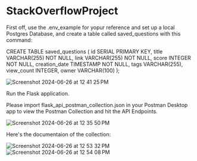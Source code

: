 # StackOverflowProject

First off, use the .env_example for yopur reference and set up a local Postgres Database, and create a table called saved_questions with this command:


CREATE TABLE saved_questions (
    id SERIAL PRIMARY KEY,
    title VARCHAR(255) NOT NULL,
    link VARCHAR(255) NOT NULL,
    score INTEGER NOT NULL,
    creation_date TIMESTAMP NOT NULL,
    tags VARCHAR(255),
    view_count INTEGER,
    owner VARCHAR(100)
);

![Screenshot 2024-06-26 at 12 41 25 PM](https://github.com/hshastri/StackOverflowProject/assets/35407439/3e2c2812-185a-4288-b330-1c1c5db2bfa4)

Run the Flask application.

Please import flask_api_postman_collection.json in your Postman Desktop app to view the Postman Collection and hit the API Endpoints. 

![Screenshot 2024-06-26 at 12 35 50 PM](https://github.com/hshastri/StackOverflowProject/assets/35407439/f59512e4-aef0-4ec5-8e2a-71cdcc12da25)

Here's the documentaion of the collection: 

![Screenshot 2024-06-26 at 12 53 32 PM](https://github.com/hshastri/StackOverflowProject/assets/35407439/cb08d445-e7f0-4033-b26d-17a9c45a6df3)
![Screenshot 2024-06-26 at 12 54 08 PM](https://github.com/hshastri/StackOverflowProject/assets/35407439/d98a61e7-71fe-4fd9-b815-86c15bfb4d89)
